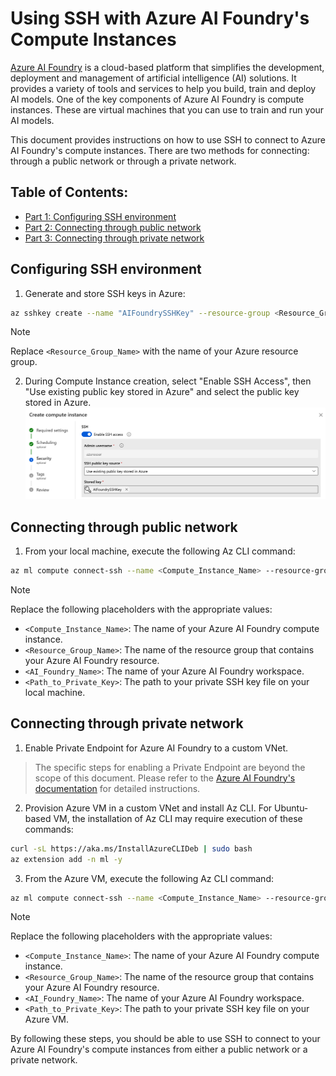 # Using SSH with Azure AI Foundry's Compute Instances

[Azure AI Foundry](https://learn.microsoft.com/en-us/azure/ai-studio/) is a cloud-based platform that simplifies the development, deployment and management of artificial intelligence (AI) solutions. It provides a variety of tools and services to help you build, train and deploy AI models. One of the key components of Azure AI Foundry is compute instances. These are virtual machines that you can use to train and run your AI models.

This document provides instructions on how to use SSH to connect to Azure AI Foundry's compute instances. There are two methods for connecting: through a public network or through a private network.

## Table of Contents:
* [Part 1: Configuring SSH environment](#configuring-ssh-environment)
* [Part 2: Connecting through public network](#connecting-through-public-network)
* [Part 3: Connecting through private network](#connecting-through-private-network)

## Configuring SSH environment
1. Generate and store SSH keys in Azure:
``` bash
az sshkey create --name "AIFoundrySSHKey" --resource-group <Resource_Group_Name>
```
> [!NOTE]
> Replace `<Resource_Group_Name>` with the name of your Azure resource group.
2. During Compute Instance creation, select "Enable SSH Access", then "Use existing public key stored in Azure" and select the public key stored in Azure.
![UI_SSH_Config](images/AIFoundry_SSH_Config.png)

## Connecting through public network
1.  From your local machine, execute the following Az CLI command:
``` bash
az ml compute connect-ssh --name <Compute_Instance_Name> --resource-group <Resource_Group_Name> --workspace-name <AI_Foundry_Name> --private-key-file-path <Path_to_Private_Key>
```
> [!NOTE]
> Replace the following placeholders with the appropriate values:
>    *   `<Compute_Instance_Name>`: The name of your Azure AI Foundry compute instance.
>    *   `<Resource_Group_Name>`: The name of the resource group that contains your Azure AI Foundry resource.
>    *   `<AI_Foundry_Name>`: The name of your Azure AI Foundry workspace.
>    *   `<Path_to_Private_Key>`: The path to your private SSH key file on your local machine.

## Connecting through private network
1. Enable Private Endpoint for Azure AI Foundry to a custom VNet.
> The specific steps for enabling a Private Endpoint are beyond the scope of this document. Please refer to the [Azure AI Foundry's documentation](https://learn.microsoft.com/en-us/azure/ai-studio/how-to/configure-private-link) for detailed instructions.
2.  Provision Azure VM in a custom VNet and install Az CLI. For Ubuntu-based VM, the installation of Az CLI may require execution of these commands:
``` bash
curl -sL https://aka.ms/InstallAzureCLIDeb | sudo bash 
az extension add -n ml -y
```
3.  From the Azure VM, execute the following Az CLI command:
``` bash
az ml compute connect-ssh --name <Compute_Instance_Name> --resource-group <Resource_Group_Name> --workspace-name <AI_Foundry_Name> --private-key-file-path <Path_to_Private_Key>
```
> [!NOTE]
> Replace the following placeholders with the appropriate values:
>    *   `<Compute_Instance_Name>`: The name of your Azure AI Foundry compute instance.
>    *   `<Resource_Group_Name>`: The name of the resource group that contains your Azure AI Foundry resource.
>    *   `<AI_Foundry_Name>`: The name of your Azure AI Foundry workspace.
>    *   `<Path_to_Private_Key>`: The path to your private SSH key file on your Azure VM.

By following these steps, you should be able to use SSH to connect to your Azure AI Foundry's compute instances from either a public network or a private network.
